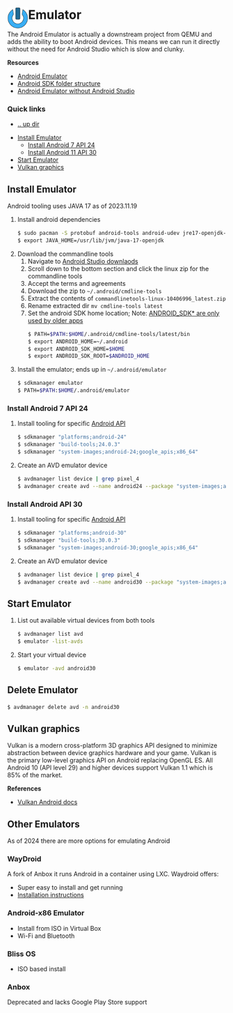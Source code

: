 # Emulator <img align="left" width="48" height="48" src="../../../data/images/logo_256x256.png">

The Android Emulator is actually a downstream project from QEMU and adds the ability to boot Android 
devices. This means we can run it directly without the need for Android Studio which is slow and 
clunky.

**Resources**
* [Android Emulator](https://android.googlesource.com/platform/external/qemu/+/2db80f7c1921a6f5d48b998378e3792e16c968a4/README.md)
* [Android SDK folder structure](https://medium.com/michael-wallace/how-to-install-android-sdk-and-setup-avd-emulator-without-android-studio-aeb55c014264)
* [Android Emulator without Android Studio](https://medium.com/@yohan.ardiansyah90/how-to-run-android-emulator-for-development-without-android-studio-f0e73682af3a)

### Quick links
- [.. up dir](../README.md)
* [Install Emulator](#install-emulator)
  * [Install Android 7 API 24](#install-android-7-api-24)
  * [Install Android 11 API 30](#install-android-11-api-30)
* [Start Emulator](#start-emulator)
* [Vulkan graphics](#vulkan-graphics)

## Install Emulator
Android tooling uses JAVA 17 as of 2023.11.19

1. Install android dependencies
   ```bash
   $ sudo pacman -S protobuf android-tools android-udev jre17-openjdk-headless jdk17-openjdk kotlin gradle
   $ export JAVA_HOME=/usr/lib/jvm/java-17-openjdk
   ```
2. Download the commandline tools
   1. Navigate to [Android Studio downlaods](https://developer.android.com/studio)
   2. Scroll down to the bottom section and click the linux zip for the commandline tools
   3. Accept the terms and agreements
   4. Download the zip to `~/.android/cmdline-tools`
   4. Extract the contents of `commandlinetools-linux-10406996_latest.zip`
   5. Rename extracted dir `mv cmdline-tools latest`
   6. Set the android SDK home location; Note: [ANDROID_SDK* are only used by older apps](https://developer.android.com/tools/variables)
      ```bash
      $ PATH=$PATH:$HOME/.android/cmdline-tools/latest/bin
      $ export ANDROID_HOME=~/.android
      $ export ANDROID_SDK_HOME=$HOME
      $ export ANDROID_SDK_ROOT=$ANDROID_HOME
      ```
3. Install the emulator; ends up in `~/.android/emulator`
   ```bash
   $ sdkmanager emulator
   $ PATH=$PATH:$HOME/.android/emulator
   ```

### Install Android 7 API 24
1. Install tooling for specific [Android API](https://apilevels.com/)
   ```bash
   $ sdkmanager "platforms;android-24"
   $ sdkmanager "build-tools;24.0.3"
   $ sdkmanager "system-images;android-24;google_apis;x86_64"
   ```

2. Create an AVD emulator device
   ```bash
   $ avdmanager list device | grep pixel_4
   $ avdmanager create avd --name android24 --package "system-images;android-24;google_apis;x86_64" --device pixel_4_xl
   ```

### Install Android API 30
1. Install tooling for specific [Android API](https://apilevels.com/)
   ```bash
   $ sdkmanager "platforms;android-30"
   $ sdkmanager "build-tools;30.0.3"
   $ sdkmanager "system-images;android-30;google_apis;x86_64"
   ```

2. Create an AVD emulator device
   ```bash
   $ avdmanager list device | grep pixel_4
   $ avdmanager create avd --name android30 --package "system-images;android-30;google_apis;x86_64" --device pixel_4_xl
   ```

## Start Emulator
1. List out available virtual devices from both tools
   ```bash
   $ avdmanager list avd
   $ emulator -list-avds
   ```

2. Start your virtual device
   ```bash
   $ emulator -avd android30
   ```

## Delete Emulator
```bash
$ avdmanager delete avd -n android30
```

## Vulkan graphics
Vulkan is a modern cross-platform 3D graphics API designed to minimize abstraction between device 
graphics hardware and your game. Vulkan is the primary low-level graphics API on Android replacing 
OpenGL ES. All Android 10 (API level 29) and higher devices support Vulkan 1.1 which is 85% of the 
market.

**References**
* [Vulkan Android docs](https://developer.android.com/games/develop/use-vulkan)

## Other Emulators
As of 2024 there are more options for emulating Android

### WayDroid
A fork of Anbox it runs Android in a container using LXC. Waydroid offers:

* Super easy to install and get running
* [Installation instructions](https://docs.waydro.id/usage/install-on-desktops)

### Android-x86 Emulator
  * Install from ISO in Virtual Box
  * Wi-Fi and Bluetooth

### Bliss OS
  * ISO based install

### Anbox
Deprecated and lacks Google Play Store support

<!-- 
vim: ts=2:sw=2:sts=2
-->
